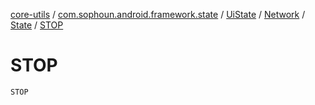 [core-utils](../../../../index.md) / [com.sophoun.android.framework.state](../../../index.md) / [UiState](../../index.md) / [Network](../index.md) / [State](index.md) / [STOP](./-s-t-o-p.md)

# STOP

`STOP`